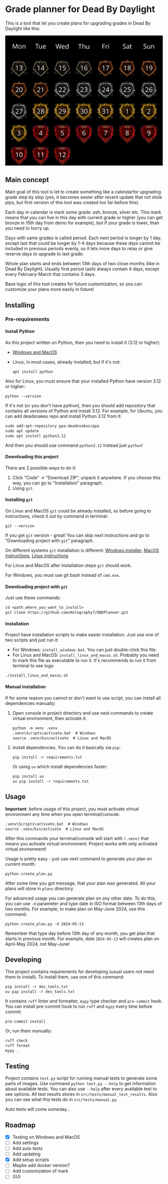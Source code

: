 # Grade planner for Dead By Daylight

This is a tool that let you create plans for upgrading grades in Dead By 
Daylight like this:

![demo.png](demos/demo.png)

## Main concept

Main goal of this tool is let to create something like a calendarfor upgrading 
grade step by step (yes, it becomes easier after recent update that not stole 
pips, but first version of this tool was created too far before this).

Each day in calendar is mark some grade: ash, bronze, silver etc. This mark 
means that you can live in this day with current grade or higher (you can get
bronze in 15th day from demo for example), but if your grade is lower, than 
you need to hurry up.

Days with same grades is called period. Each next period is longer by 1 day, 
except last that could be longer by 1-4 days because these days cannot be 
included in previous periods evenly, so it lets more days to relax or give 
reserve days to upgrade to last grade.

Whole plan starts and ends between 13th days of two close months (like in Dead 
By Daylight). Usually first period (ash) always contain 4 days, except every
February-March that contains 3 days.

Base logic of this tool creates for future customization, so you can customize
your plans more easily in future!

## Installing

### Pre-requirements

#### Install Python

As this project written on Python, then you need to install it (3.12 or 
higher):
- [Windows and MacOS](https://www.python.org/downloads/)
- Linux, in most cases, already installed, but if it's not:

   ```commandline
  apt install python
   ```

Also for Linux, you must ensure that your installed Python have version 3.12 
or higher:

```commandline
python --version
```

If it's not (or you don't have python), then you should add repository that 
contains all versions of Python and install 3.12. For example, for Ubuntu, you 
can add deadsnakes repo and install Python 3.12 from it:

```commandline
sudo add-apt-repository ppa:deadsnakes/ppa
sudo apt update
sudo apt install python3.12
```

And then you should use command `python3.12` instead just `python`!

#### Downloading this project

There are 2 possible ways to do it:

1. Click "Code" -> "Download ZIP", unpack it anywhere. If you choose this way, 
you can go to "Installation" paragraph.
2. Using `git`.

#### Installing `git`

On Linux and MacOS `git` could be already installed, so before going to 
instructions, check it out by command in terminal:
   
```commandline
git --version
```
   
If you get `git` version - great! You can skip next instructions and go to 
"Downloading project with `git`" paragraph.
   
On different systems `git` installation is different: 
[Windows installer](https://git-scm.com/download/win),
[MacOS instructions](https://git-scm.com/download/mac),
[Linux instructions](https://git-scm.com/download/linux)
   
For Linux and MacOS after installation steps `git` should work.
   
For Windows, you must use git bash instead of `cmd.exe`.

#### Downloading project with `git`

Just use these commands:
   
```commandline
cd <path_where_you_want_to_install>
git clone https://github.com/Holography7/DBDPlanner.git
```

#### Installation

Project have installation scripts to make easier installation. Just use one of 
two scripts and just run it:
- For Windows: `install_windows.bat`. You can just double-click this file.
- For Linux and MacOS: `install_linux_and_macos.sh`. Probably you need to mark 
this file as executable to run it. It's recommends to run it from terminal to 
see logs:
```commandline
./install_linux_and_macos.sh
```

#### Manual installation

If for some reason you cannot or don't want to use script, you can install all 
dependencies manually:

1. Open console in project directory and use next commands to create virtual 
environment, then activate it:

   ```commandline
   python -m venv .venv
   .venv\Scripts\activate.bat  # Windows
   source .venv/bin/activate  # Linux and MacOS
    ```

2. Install dependencies. You can do it basically via `pip`:

    ```commandline
    pip install -r requirements.txt
    ```
   
   Or using `uv` which install dependencies faster:
    ```commandline
    pip install uv
    uv pip install -r requirements.txt
    ```

## Usage

**Important**: before usage of this project, you must activate virtual 
environment any time when you open terminal/console:

```commandline
.venv\Scripts\activate.bat  # Windows
source .venv/bin/activate  # Linux and MacOS
```

After this commands your terminal/console will start with `(.venv)` that means 
you activate virtual environment. Project works with only activated virtual 
environment!

Usage is pretty easy - just use next command to generate your plan on current
month:

```commandline
python create_plan.py
```

After some time you got message, that your plan was generated. All your plans
will store in `plans` directory.

For advanced usage you can generate plan on any other date. To do this, you
can use `-d` parameter and type date in ISO format between 13th days of two
months. For example, to make plan on May-June 2024, use this command:

```commandline
python create_plan.py -d 2024-05-13
```

Remember that type day before 13th day of any month, you get plan that starts 
in previous month. For example, date `2024-05-12` will creates plan on 
April-May 2024, not May-June!

## Developing

This project contains requirements for developing (usual users not need them 
to install). To install them, use one of this command:

```commandline
pip install -r dev_tools.txt
uv pip install -r dev_tools.txt
```

It contains `ruff` linter and formatter, `mypy` type checker and `pre-commit` 
hook. You can install pre-commit hook to run `ruff` and `mypy` every time
before commit:

```commandline
pre-commit install
```

Or, run them manually:
```commandline
ruff check
ruff format
mypy .
```

## Testing

Project contains `test.py` script for running manual tests to generate some
parts of images. Use command `python test.py --help` to get information about 
available tests. You can also use `--help` after every available test to see
options. All test results stores in `src/tests/manual_test_results`. Also you 
can see what this tests do in `src/tests/manual.py`.

Auto tests will come someday...

## Roadmap

- [X] Testing on Windows and MacOS
- [ ] Add settings
- [ ] Add auto tests
- [ ] Add updating
- [X] Add setup scripts
- [ ] Maybe add docker version?
- [ ] Add customization of mark
- [ ] GUI
